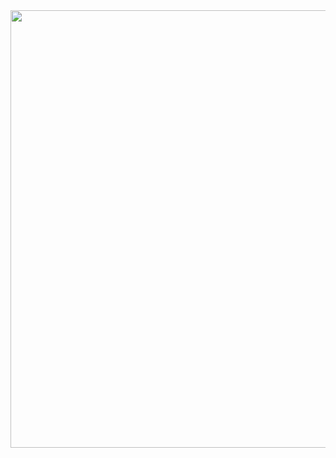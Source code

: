 <!DOCTYPE html>
<html lang="en">

<head>
    <meta charset="UTF-8">
    <meta name="viewport" content="width=device-width, initial-scale=1.0">
</head>

<body>
    <img src="https://www.avyatech.com/wp-content/uploads/2021/08/How-to-Build-a-Laravel-REST-API-with-Test-Driven-Development.png" alt="" srcset="" class="img-fluid" width="700">

</body>

</html>
